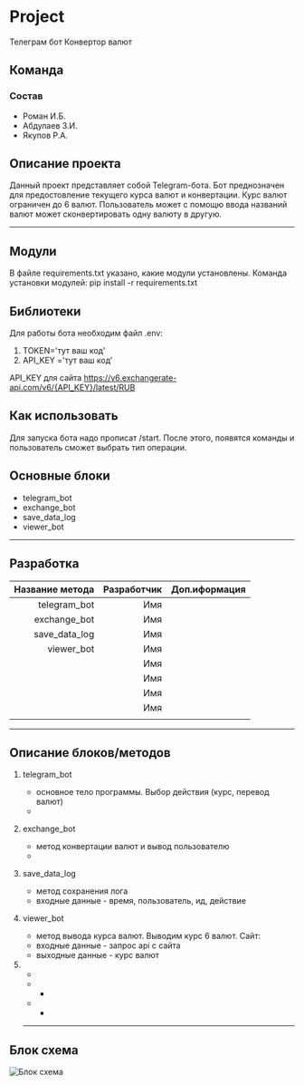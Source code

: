 # Project

Телеграм бот Конвертор валют

## Команда

### Состав

* Роман И.Б.
* Абдулаев З.И.
* Якупов Р.А.

## Описание проекта

Данный проект представляет собой Telegram-бота. Бот преднозначен для предостовление текущего курса валют 
и конвертации. Курс валют ограничен до 6 валют. Пользователь может с помощю ввода названий валют может сконвертировать одну валюту в другую.
***

## Модули

В файле requirements.txt указано, какие модули установлены.
Команда установки модулей:
pip install -r requirements.txt

## Библиотеки

Для работы бота необходим файл .env:
1. TOKEN='тут ваш код'
2. API_KEY ='тут ваш код'

API_KEY для сайта https://v6.exchangerate-api.com/v6/{API_KEY}/latest/RUB
 

## Как использовать

Для запуска бота надо прописат /start. После этого, появятся команды и пользователь сможет выбрать тип операции.

## Основные блоки

* telegram_bot
* exchange_bot
* save_data_log
* viewer_bot


***

## Разработка

|       Название метода |Разработчик|Доп.иформация  |
|----------------------:|----------:|--------------:|
|          telegram_bot |Имя        |               |
|          exchange_bot |Имя        |               |
|         save_data_log |Имя        |               |
|            viewer_bot |Имя        |               |
|                       |Имя        |               |
|                       |Имя        |               |
|                       |Имя        |               |
|                       |Имя        |               |
||||

***

## Описание блоков/методов

1. telegram_bot
    * основное тело программы. Выбор действия (курс, перевод валют)   
    * 
2.  exchange_bot
    *  метод конвертации валют и вывод пользователю    
    * 
3. save_data_log
    * метод сохранения лога
    * входные данные - время, пользователь, ид, действие
4. viewer_bot
    * метод вывода курса валют. Выводим курс 6 валют.
    Сайт:    
    * входные данные - запрос api с сайта
    * выходные данные - курс валют
5. -
    * -
    * -
     
    ***

## Блок схема

![Блок схема]()
